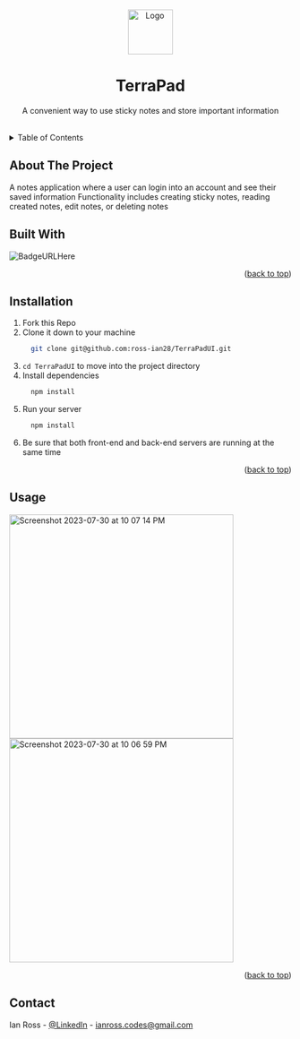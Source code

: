 <a name="readme-top"></a>


<!-- PROJECT LOGO -->
<br />
<div align="center">
  <a href="https://github.com/othneildrew/Best-README-Template">
    <img src="images/logo.png" alt="Logo" width="80" height="80">
  </a>

  <h1 align="center">TerraPad</h1>

  <p align="center">
    A convenient way to use sticky notes and store important information
    <br />
    <br />
  </p>
</div>


<!-- TABLE OF CONTENTS -->
<details>
  <summary>Table of Contents</summary>
  <ol>
    <li>
      <a href="#about-the-project">About The Project</a>
      <ul>
        <li><a href="#built-with">Built With</a></li>
      </ul>
    </li>
      <li><a href="#installation">Installation</a></li>
    <li><a href="#usage">Usage</a></li>
    <li><a href="#contact">Contact</a></li>
  </ol>
</details>



<!-- ABOUT THE PROJECT -->
## About The Project

A notes application where a user can login into an account and see their saved information
Functionality includes creating sticky notes, reading created notes, edit notes, or deleting notes



## Built With
  ![BadgeURLHere](https://img.shields.io/badge/React-20232A?style=for-the-badge&logo=react&logoColor=61DAFB)
  <p align="right">(<a href="#readme-top">back to top</a>)</p>

  
## Installation

1. Fork this Repo
2. Clone it down to your machine
   ```sh
     git clone git@github.com:ross-ian28/TerraPadUI.git
   ```
4. `cd TerraPadUI` to move into the project directory
5. Install dependencies
   ```sh
     npm install
   ```
6. Run your server
   ```sh
     npm install
   ```
8. Be sure that both front-end and back-end servers are running at the same time

<p align="right">(<a href="#readme-top">back to top</a>)</p>



<!-- USAGE EXAMPLES -->
## Usage
<img width="400" alt="Screenshot 2023-07-30 at 10 07 14 PM" src="https://github.com/ross-ian28/TerraPadUI/assets/92543573/ee57d34e-9f31-43c9-a811-d32c144a249c">
<br>
<img width="400" alt="Screenshot 2023-07-30 at 10 06 59 PM" src="https://github.com/ross-ian28/TerraPadUI/assets/92543573/73757cd5-08b2-4d12-8c88-aa9639efe285">


<p align="right">(<a href="#readme-top">back to top</a>)</p>


<!-- CONTACT -->
## Contact

Ian Ross - [@LinkedIn](https://github.com/ross-ian28) - ianross.codes@gmail.com
